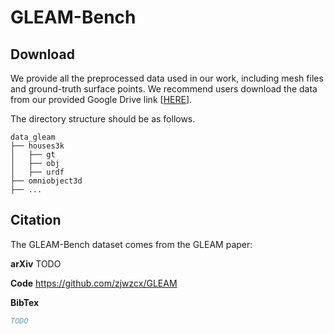 # GLEAM-Bench


## Download
We provide all the preprocessed data used in our work, including mesh files and ground-truth surface points. We recommend users download the data from our provided Google Drive link [[HERE](https://drive.google.com/drive/folders/1SUcDy8hwluEBpTtKZ3_83ySKnLlsZ4hi?usp=sharing)].

The directory structure should be as follows.

```
data_gleam
├── houses3k
│   ├── gt
│   ├── obj
│   ├── urdf
├── omniobject3d
├── ...
```


## Citation

The GLEAM-Bench dataset comes from the GLEAM paper:

**arXiv**
TODO

**Code**
https://github.com/zjwzcx/GLEAM

**BibTex**
```bibtex
TODO
```